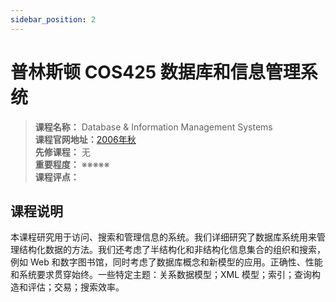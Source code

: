 ```yaml
---
sidebar_position: 2
---
```


# 普林斯顿 COS425 数据库和信息管理系统




>**课程名称：** Database & Information Management Systems    
**课程官网地址：**[2006年秋](https://www.cs.princeton.edu/courses/archive/fall06/cos425/)    
**先修课程：** 无  
**重要程度：** ※※※※※  
**课程评点：** 

## 课程说明
本课程研究用于访问、搜索和管理信息的系统。我们详细研究了数据库系统用来管理结构化数据的方法。我们还考虑了半结构化和非结构化信息集合的组织和搜索，例如 Web 和数字图书馆，同时考虑了数据库概念和新模型的应用。正确性、性能和系统要求贯穿始终。一些特定主题：关系数据模型；XML 模型；索引；查询构造和评估；交易；搜索效率。


<Comment></Comment>
